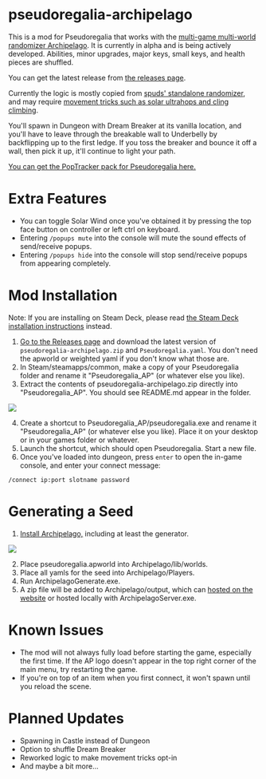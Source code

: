 # pseudoregalia-archipelago
This is a mod for Pseudoregalia that works with the [multi-game multi-world randomizer Archipelago](https://archipelago.gg/). It is currently in alpha and is being actively developed. Abilities, minor upgrades, major keys, small keys, and health pieces are shuffled.

You can get the latest release from [the releases page](https://github.com/pseudoregalia-modding/pseudoregalia-archipelago/releases).

Currently the logic is mostly copied from [spuds' standalone randomizer](https://github.com/pseudoregalia-modding/rando), and may require [movement tricks such as solar ultrahops and cling climbing](https://www.youtube.com/watch?v=kZJjYdh6huk).

You'll spawn in Dungeon with Dream Breaker at its vanilla location, and you'll have to leave through the breakable wall to Underbelly by backflipping up to the first ledge. If you toss the breaker and bounce it off a wall, then pick it up, it'll continue to light your path.

[You can get the PopTracker pack for Pseudoregalia here.](https://github.com/Br00ty/pseudoregalia_brooty)


# Extra Features
- You can toggle Solar Wind once you've obtained it by pressing the top face button on controller or left ctrl on keyboard.
- Entering `/popups mute` into the console will mute the sound effects of send/receive popups.
- Entering `/popups hide` into the console will stop send/receive popups from appearing completely.


# Mod Installation
Note: If you are installing on Steam Deck, please read [the Steam Deck installation instructions](https://github.com/pseudoregalia-modding/pseudoregalia-archipelago/blob/main/docs/steam_deck_installation.md) instead.
1. [Go to the Releases page](https://github.com/pseudoregalia-modding/pseudoregalia-archipelago/releases/latest) and download the latest version of `pseudoregalia-archipelago.zip` and `Pseudoregalia.yaml`. You don't need the apworld or weighted yaml if you don't know what those are.
2. In Steam/steamapps/common, make a copy of your Pseudoregalia folder and rename it "Pseudoregalia_AP" (or whatever else you like).
3. Extract the contents of pseudoregalia-archipelago.zip directly into "Pseudoregalia_AP". You should see README.md appear in the folder.

![](https://i.imgur.com/SGPm9oq.jpg)

4. Create a shortcut to Pseudoregalia_AP/pseudoregalia.exe and rename it "Pseudoregalia_AP" (or whatever else you like). Place it on your desktop or in your games folder or whatever.
5. Launch the shortcut, which should open Pseudoregalia. Start a new file.
6. Once you've loaded into dungeon, press `enter` to open the in-game console, and enter your connect message:

`/connect ip:port slotname password`


# Generating a Seed
1. [Install Archipelago,](https://archipelago.gg/tutorial/Archipelago/setup/en) including at least the generator.

![](https://i.imgur.com/9IedtY4.jpg)

2. Place pseudoregalia.apworld into Archipelago/lib/worlds.
3. Place all yamls for the seed into Archipelago/Players.
4. Run ArchipelagoGenerate.exe.
5. A zip file will be added to Archipelago/output, which can [hosted on the website](https://archipelago.gg/uploads) or hosted locally with ArchipelagoServer.exe.


# Known Issues
- The mod will not always fully load before starting the game, especially the first time. If the AP logo doesn't appear in the top right corner of the main menu, try restarting the game.
- If you're on top of an item when you first connect, it won't spawn until you reload the scene.


# Planned Updates
- Spawning in Castle instead of Dungeon
- Option to shuffle Dream Breaker
- Reworked logic to make movement tricks opt-in
- And maybe a bit more...
